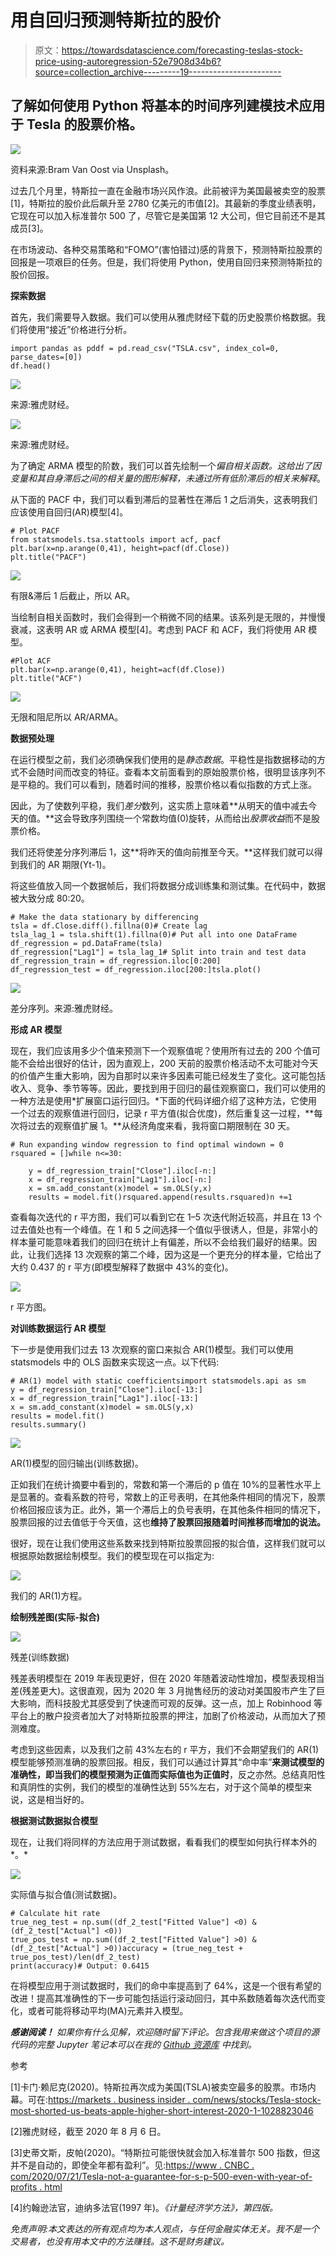 # 用自回归预测特斯拉的股价

> 原文：<https://towardsdatascience.com/forecasting-teslas-stock-price-using-autoregression-52e7908d34b6?source=collection_archive---------19----------------------->

## 了解如何使用 Python 将基本的时间序列建模技术应用于 Tesla 的股票价格。

![](img/6b28ec679fd4eed423213f6aff8d7369.png)

资料来源:Bram Van Oost via Unsplash。

过去几个月里，特斯拉一直在金融市场兴风作浪。此前被评为美国最被卖空的股票[1]，特斯拉的股价此后飙升至 2780 亿美元的市值[2]。其最新的季度业绩表明，它现在可以加入标准普尔 500 了，尽管它是美国第 12 大公司，但它目前还不是其成员[3]。

在市场波动、各种交易策略和“FOMO”(害怕错过)感的背景下，预测特斯拉股票的回报是一项艰巨的任务。但是，我们将使用 Python，使用自回归来预测特斯拉的股价回报。

**探索数据**

首先，我们需要导入数据。我们可以使用从雅虎财经下载的历史股票价格数据。我们将使用“接近”价格进行分析。

```
import pandas as pddf = pd.read_csv("TSLA.csv", index_col=0, parse_dates=[0])
df.head()
```

![](img/e88a85e317c060cd855b4cb7191c22fb.png)

来源:雅虎财经。

![](img/838b8da2dd2ae6d02e944d6607d14fd3.png)

来源:雅虎财经。

为了确定 ARMA 模型的阶数，我们可以首先绘制一个*偏自相关函数。*这给出了因变量和其自身滞后之间的相关量的图形解释，*未通过*所有*低阶滞后的相关来解释*。

从下面的 PACF 中，我们可以看到滞后的显著性在滞后 1 之后消失，这表明我们应该使用自回归(AR)模型[4]。

```
# Plot PACF
from statsmodels.tsa.stattools import acf, pacf
plt.bar(x=np.arange(0,41), height=pacf(df.Close))
plt.title("PACF")
```

![](img/63a34ab8170026ec8bbcaad97cf4bb8e.png)

有限&滞后 1 后截止，所以 AR。

当绘制自相关函数时，我们会得到一个稍微不同的结果。该系列是无限的，并慢慢衰减，这表明 AR 或 ARMA 模型[4]。考虑到 PACF 和 ACF，我们将使用 AR 模型。

```
#Plot ACF
plt.bar(x=np.arange(0,41), height=acf(df.Close))
plt.title("ACF")
```

![](img/d3f78d0fce1223a481d46893658e34ce.png)

无限和阻尼所以 AR/ARMA。

**数据预处理**

在运行模型之前，我们必须确保我们使用的是*静态数据*。平稳性是指数据移动的方式不会随时间而改变的特征。查看本文前面看到的原始股票价格，很明显该序列不是平稳的。我们可以看到，随着时间的推移，股票价格以看似指数的方式上涨。

因此，为了使数列平稳，我们*差分*数列，这实质上意味着**从明天的值中减去今天的值。**这会导致序列围绕一个常数均值(0)旋转，从而给出*股票收益*而不是股票价格。

我们还将使差分序列滞后 1，这**将昨天的值向前推至今天。**这样我们就可以得到我们的 AR 期限(Yt-1)。

将这些值放入同一个数据帧后，我们将数据分成训练集和测试集。在代码中，数据被大致分成 80:20。

```
# Make the data stationary by differencing
tsla = df.Close.diff().fillna(0)# Create lag
tsla_lag_1 = tsla.shift(1).fillna(0)# Put all into one DataFrame
df_regression = pd.DataFrame(tsla)
df_regression["Lag1"] = tsla_lag_1# Split into train and test data
df_regression_train = df_regression.iloc[0:200]
df_regression_test = df_regression.iloc[200:]tsla.plot()
```

![](img/7d586d7594cffc5ed93f11dc0634f4c3.png)

差分序列。来源:雅虎财经。

**形成 AR 模型**

现在，我们应该用多少个值来预测下一个观察值呢？使用所有过去的 200 个值可能不会给出很好的估计，因为直观上，200 天前的股票价格活动不太可能对今天的价值产生重大影响，因为自那时以来许多因素可能已经发生了变化。这可能包括收入、竞争、季节等等。因此，要找到用于回归的最佳观察窗口，我们可以使用的一种方法是使用*扩展窗口运行回归。*下面的代码详细介绍了这种方法，它使用一个过去的观察值进行回归，记录 r 平方值(拟合优度)，然后重复这一过程，**每次将过去的观察值扩展 1。**从经济角度来看，我将窗口期限制在 30 天。

```
# Run expanding window regression to find optimal windown = 0
rsquared = []while n<=30:

    y = df_regression_train["Close"].iloc[-n:]
    x = df_regression_train["Lag1"].iloc[-n:]
    x = sm.add_constant(x)model = sm.OLS(y,x)
    results = model.fit()rsquared.append(results.rsquared)n +=1
```

查看每次迭代的 r 平方图，我们可以看到它在 1–5 次迭代附近较高，并且在 13 个过去值处也有一个峰值。在 1 和 5 之间选择一个值似乎很诱人，但是，非常小的样本量可能意味着我们的回归在统计上有偏差，所以不会给我们最好的结果。因此，让我们选择 13 次观察的第二个峰，因为这是一个更充分的样本量，它给出了大约 0.437 的 r 平方(即模型解释了数据中 43%的变化)。

![](img/30cf489c08b4dce4f61ceb1a89788513.png)

r 平方图。

**对训练数据运行 AR 模型**

下一步是使用我们过去 13 次观察的窗口来拟合 AR(1)模型。我们可以使用 statsmodels 中的 OLS 函数来实现这一点。以下代码:

```
# AR(1) model with static coefficientsimport statsmodels.api as sm
y = df_regression_train["Close"].iloc[-13:]
x = df_regression_train["Lag1"].iloc[-13:]
x = sm.add_constant(x)model = sm.OLS(y,x)
results = model.fit()
results.summary()
```

![](img/e94838bec2b5456987185585e341b50d.png)

AR(1)模型的回归输出(训练数据)。

正如我们在统计摘要中看到的，常数和第一个滞后的 p 值在 10%的显著性水平上是显著的。查看系数的符号，常数上的正号表明，在其他条件相同的情况下，股票价格回报应该为正。此外，第一个滞后上的负号表明，在其他条件相同的情况下，股票回报的过去值低于今天值，这也**维持了股票回报随着时间推移而增加的说法。**

很好，现在让我们使用这些系数来找到特斯拉股票回报的拟合值，这样我们就可以根据原始数据绘制模型。我们的模型现在可以指定为:

![](img/51b78a375dcf740a1148c7588cd60309.png)

我们的 AR(1)方程。

**绘制残差图(实际-拟合)**

![](img/1ef80c5f4825ab79c19f4e3b2fc8c594.png)

残差(训练数据)

残差表明模型在 2019 年表现更好，但在 2020 年随着波动性增加，模型表现相当差(残差更大)。这很直观，因为 2020 年 3 月抛售经历的波动对美国股市产生了巨大影响，而科技股尤其感受到了快速而可观的反弹。这一点，加上 Robinhood 等平台上的散户投资者加大了对特斯拉股票的押注，加剧了价格波动，从而加大了预测难度。

考虑到这些因素，以及我们之前 43%左右的 r 平方，我们不会期望我们的 AR(1)模型能够预测准确的股票回报。相反，我们可以通过计算其“命中率”**来测试模型的准确性，即当我们的模型预测为正值而实际值也为正值时**，反之亦然。总结真阳性和真阴性的实例，我们的模型的准确性达到 55%左右，对于这个简单的模型来说，这是相当好的。

**根据测试数据拟合模型**

现在，让我们将同样的方法应用于测试数据，看看我们的模型如何执行样本外的*。*

![](img/ff191e52b42231789d08898d237abc4e.png)

实际值与拟合值(测试数据)。

```
# Calculate hit rate
true_neg_test = np.sum((df_2_test["Fitted Value"] <0) & (df_2_test["Actual"] <0))
true_pos_test = np.sum((df_2_test["Fitted Value"] >0) & (df_2_test["Actual"] >0))accuracy = (true_neg_test + true_pos_test)/len(df_2_test)
print(accuracy)# Output: 0.6415
```

在将模型应用于测试数据时，我们的命中率提高到了 64%，这是一个很有希望的改进！提高其准确性的下一步可能包括运行滚动回归，其中系数随着每次迭代而变化，或者可能将移动平均(MA)元素并入模型。

***感谢阅读！*** *如果你有什么见解，欢迎随时留下评论。包含我用来做这个项目的源代码的完整 Jupyter 笔记本可以在我的* [*Github 资源库*](https://github.com/nathanwilthomas/tsla_ar_forecasting) *中找到。*

参考

[1]卡门·赖尼克(2020)。特斯拉再次成为美国(TSLA)被卖空最多的股票。市场内幕。可在:[https://markets . business insider . com/news/stocks/Tesla-stock-most-shorted-us-beats-apple-higher-short-interest-2020-1-1028823046](https://markets.businessinsider.com/news/stocks/tesla-stock-most-shorted-us-beats-apple-highest-short-interest-2020-1-1028823046)

[2]雅虎财经，截至 2020 年 8 月 6 日。

[3]史蒂文斯，皮帕(2020)。“特斯拉可能很快就会加入标准普尔 500 指数，但这并不是自动的，即使全年都有盈利”。见:[https://www . CNBC . com/2020/07/21/Tesla-not-a-guarantee-for-s-p-500-even-with-year-of-profits . html](https://www.cnbc.com/2020/07/21/tesla-isnt-a-gurantee-for-the-sp-500-even-with-year-of-profits.html)

[4]约翰逊法官，迪纳多法官(1997 年)。*《计量经济学方法》，第四版。*

*免责声明:本文表达的所有观点均为本人观点，与任何金融实体无关。我不是一个交易者，也没有用本文中的方法赚钱。这不是财务建议。*